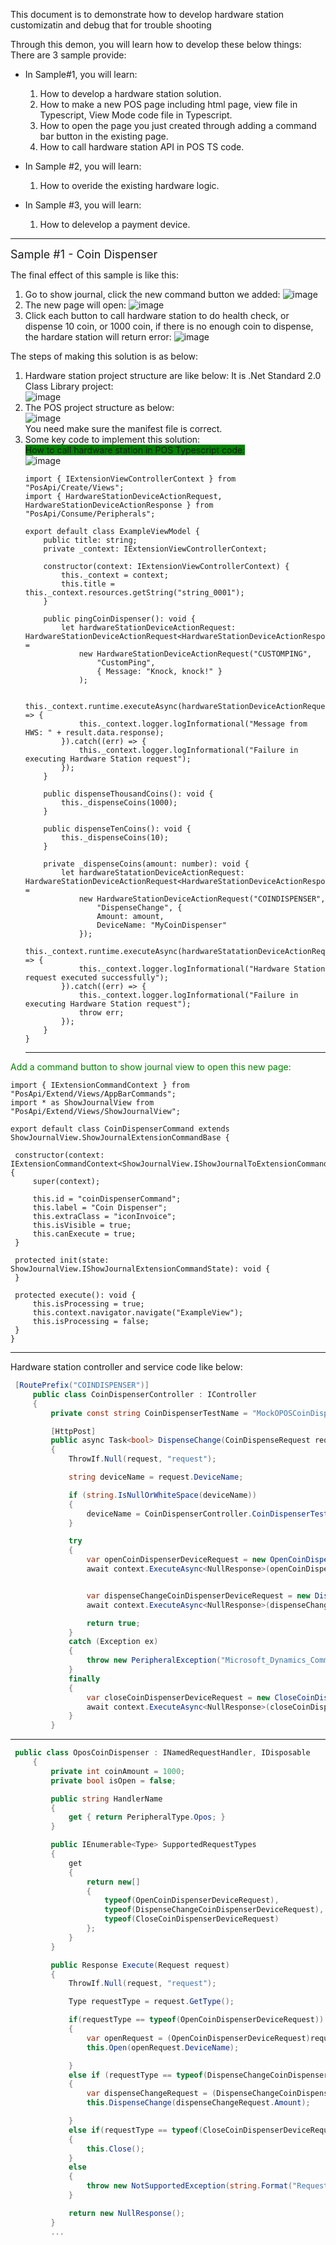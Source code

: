 This document is to demonstrate how to develop hardware station customizatin and debug that for trouble shooting

Through this demon, you will learn how to develop these below things:
There are 3 sample provide:

* In Sample#1, you will learn: <br/>
  1. How to develop a hardware station solution.
  2. How to make a new POS page including html page, view file in Typescript,  View Mode code file in Typescript.
  3. How to open the page you just created through adding a command bar button in the existing page.
  4. How to call hardware station API  in POS TS  code.

* In Sample #2, you will learn: <br/>
  1. How to overide the existing hardware logic.

* In Sample #3, you will learn: <br/>
  1. How to delevelop a payment device.

<hr/>

<font size="4">Sample #1 -  Coin Dispenser</font>

The final effect of this sample is like this:

1. Go to show journal, click the new command button we added:
   ![image](https://user-images.githubusercontent.com/14832260/184473152-d17c3aa2-8718-465c-a965-c65342e4dba0.png)
2. The new page will open:
    ![image](https://user-images.githubusercontent.com/14832260/184473213-68e41a46-7d04-4788-8093-81ec8494f012.png)
3. Click each button to call hardware station to do health check, or dispense 10 coin, or 1000 coin,  if there is no enough coin to dispense, the hardare station will return error:
    ![image](https://user-images.githubusercontent.com/14832260/184473324-1d7a3024-0625-4aeb-aede-ea573519da60.png)


The steps of making this solution is as below:
1. Hardware station project structure are like below:
    It is .Net Standard 2.0 Class Library project:<br/>
   ![image](https://user-images.githubusercontent.com/14832260/184473410-2e0f69d1-a79e-4d27-abf3-73c8749ab881.png)
2. The POS project structure as below:<br/>
    ![image](https://user-images.githubusercontent.com/14832260/184473506-7b4b6daa-7be5-4626-af2d-f9e89b967262.png)
    <br/>You need make sure the manifest file is correct.
3.  Some key code to implement this solution:<br/>
     <font style="background: green">How to call hardware station in POS  Typescript code:</font><br/>
    ![image](https://user-images.githubusercontent.com/14832260/184473676-fb37c5d8-6437-4019-bfd2-78d631f31920.png)
    ```TS
    import { IExtensionViewControllerContext } from "PosApi/Create/Views";
    import { HardwareStationDeviceActionRequest, HardwareStationDeviceActionResponse } from "PosApi/Consume/Peripherals";

    export default class ExampleViewModel {
        public title: string;
        private _context: IExtensionViewControllerContext;

        constructor(context: IExtensionViewControllerContext) {
            this._context = context;
            this.title = this._context.resources.getString("string_0001");
        }

        public pingCoinDispenser(): void {
            let hardwareStationDeviceActionRequest: HardwareStationDeviceActionRequest<HardwareStationDeviceActionResponse> =
                new HardwareStationDeviceActionRequest("CUSTOMPING",
                    "CustomPing",
                    { Message: "Knock, knock!" }
                );

            this._context.runtime.executeAsync(hardwareStationDeviceActionRequest).then((result) => {
                this._context.logger.logInformational("Message from HWS: " + result.data.response);
            }).catch((err) => {
                this._context.logger.logInformational("Failure in executing Hardware Station request");
            });
        }

        public dispenseThousandCoins(): void {
            this._dispenseCoins(1000);
        }

        public dispenseTenCoins(): void {
            this._dispenseCoins(10);
        }

        private _dispenseCoins(amount: number): void {
            let hardwareStatationDeviceActionRequest: HardwareStationDeviceActionRequest<HardwareStationDeviceActionResponse> =
                new HardwareStationDeviceActionRequest("COINDISPENSER",
                    "DispenseChange", {
                    Amount: amount,
                    DeviceName: "MyCoinDispenser"
                });
            this._context.runtime.executeAsync(hardwareStatationDeviceActionRequest).then(() => {
                this._context.logger.logInformational("Hardware Station request executed successfully");
            }).catch((err) => {
                this._context.logger.logInformational("Failure in executing Hardware Station request");
                throw err;
            });
        }
    }
    ```
    <hr/>
   <font color='green'> Add a command button to show journal view to open this new page:</font><br/>
   ```TS
   import { IExtensionCommandContext } from "PosApi/Extend/Views/AppBarCommands";
import * as ShowJournalView from "PosApi/Extend/Views/ShowJournalView";

export default class CoinDispenserCommand extends ShowJournalView.ShowJournalExtensionCommandBase {

    constructor(context: IExtensionCommandContext<ShowJournalView.IShowJournalToExtensionCommandMessageTypeMap>) {
        super(context);

        this.id = "coinDispenserCommand";
        this.label = "Coin Dispenser";
        this.extraClass = "iconInvoice";
        this.isVisible = true;
        this.canExecute = true;
    }

    protected init(state: ShowJournalView.IShowJournalExtensionCommandState): void {
    }

    protected execute(): void {
        this.isProcessing = true;
        this.context.navigator.navigate("ExampleView");
        this.isProcessing = false;
    }
}
   ```
   <hr/>
   Hardware station controller and service code like below:<br/>
   
   ```C#
    [RoutePrefix("COINDISPENSER")]
        public class CoinDispenserController : IController
        {
            private const string CoinDispenserTestName = "MockOPOSCoinDispenser";

            [HttpPost]
            public async Task<bool> DispenseChange(CoinDispenseRequest request, IEndpointContext context)
            {
                ThrowIf.Null(request, "request");

                string deviceName = request.DeviceName;

                if (string.IsNullOrWhiteSpace(deviceName))
                {
                    deviceName = CoinDispenserController.CoinDispenserTestName;
                }

                try
                {
                    var openCoinDispenserDeviceRequest = new OpenCoinDispenserDeviceRequest(deviceName, null);
                    await context.ExecuteAsync<NullResponse>(openCoinDispenserDeviceRequest);


                    var dispenseChangeCoinDispenserDeviceRequest = new DispenseChangeCoinDispenserDeviceRequest(request.Amount);
                    await context.ExecuteAsync<NullResponse>(dispenseChangeCoinDispenserDeviceRequest);

                    return true;
                }
                catch (Exception ex)
                {
                    throw new PeripheralException("Microsoft_Dynamics_Commerce_HardwareStation_CoinDispenser_Error", ex.Message, ex);
                }
                finally
                {
                    var closeCoinDispenserDeviceRequest = new CloseCoinDispenserDeviceRequest();
                    await context.ExecuteAsync<NullResponse>(closeCoinDispenserDeviceRequest);
                }
            }
   ```
   <hr/>
   
   ```C#
    public class OposCoinDispenser : INamedRequestHandler, IDisposable
        {
            private int coinAmount = 1000;
            private bool isOpen = false;

            public string HandlerName
            {
                get { return PeripheralType.Opos; }
            }

            public IEnumerable<Type> SupportedRequestTypes
            {
                get
                {
                    return new[]
                    {
                        typeof(OpenCoinDispenserDeviceRequest),
                        typeof(DispenseChangeCoinDispenserDeviceRequest),
                        typeof(CloseCoinDispenserDeviceRequest)
                    };
                }
            }

            public Response Execute(Request request)
            {
                ThrowIf.Null(request, "request");

                Type requestType = request.GetType();

                if(requestType == typeof(OpenCoinDispenserDeviceRequest))
                {
                    var openRequest = (OpenCoinDispenserDeviceRequest)request;
                    this.Open(openRequest.DeviceName);

                }
                else if (requestType == typeof(DispenseChangeCoinDispenserDeviceRequest))
                {
                    var dispenseChangeRequest = (DispenseChangeCoinDispenserDeviceRequest)request;
                    this.DispenseChange(dispenseChangeRequest.Amount);

                }
                else if(requestType == typeof(CloseCoinDispenserDeviceRequest))
                {
                    this.Close();
                }
                else
                {
                    throw new NotSupportedException(string.Format("Request '{0}' is not supported", requestType));
                }

                return new NullResponse();
            }
            ...
   ```

